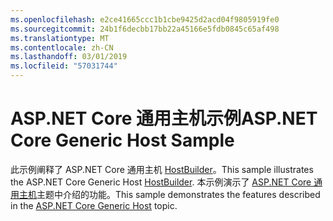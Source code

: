 ```yaml
---
ms.openlocfilehash: e2ce41665ccc1b1cbe9425d2acd04f9805919fe0
ms.sourcegitcommit: 24b1f6decbb17bb22a45166e5fdb0845c65af498
ms.translationtype: MT
ms.contentlocale: zh-CN
ms.lasthandoff: 03/01/2019
ms.locfileid: "57031744"
---
```

# <a name="aspnet-core-generic-host-sample"></a><span data-ttu-id="9a910-101">ASP.NET Core 通用主机示例</span><span class="sxs-lookup"><span data-stu-id="9a910-101">ASP.NET Core Generic Host Sample</span></span>

<span data-ttu-id="9a910-102">此示例阐释了 ASP.NET Core 通用主机 [HostBuilder](https://docs.microsoft.com/dotnet/api/microsoft.extensions.hosting.ihostedservice)。</span><span class="sxs-lookup"><span data-stu-id="9a910-102">This sample illustrates the ASP.NET Core Generic Host [HostBuilder](https://docs.microsoft.com/dotnet/api/microsoft.extensions.hosting.ihostedservice).</span></span> <span data-ttu-id="9a910-103">本示例演示了 [ASP.NET Core 通用主机](https://docs.microsoft.com/aspnet/core/fundamentals/host/generic-host)主题中介绍的功能。</span><span class="sxs-lookup"><span data-stu-id="9a910-103">This sample demonstrates the features described in the [ASP.NET Core Generic Host](https://docs.microsoft.com/aspnet/core/fundamentals/host/generic-host) topic.</span></span>
